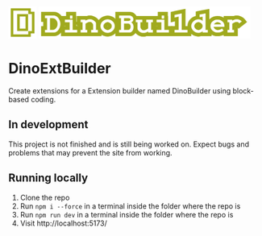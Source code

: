 <img src="./icon.png" width="56" height="64" /> <img src="./icon_title.png" width="420" height="64" />

# DinoExtBuilder
Create extensions for a Extension builder named DinoBuilder using block-based coding.

## In development
This project is not finished and is still being worked on. Expect bugs and problems that may prevent the site from working.

## Running locally

1. Clone the repo
2. Run `npm i --force` in a terminal inside the folder where the repo is
3. Run `npm run dev` in a terminal inside the folder where the repo is
4. Visit http://localhost:5173/